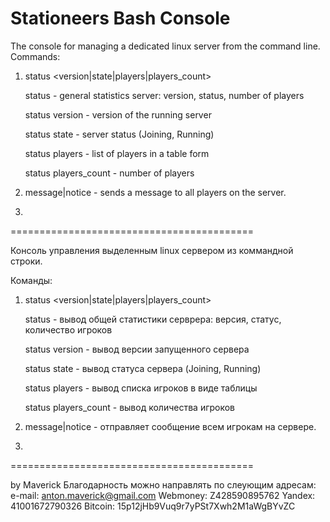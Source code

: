 Stationeers Bash Console
==========================================

The console for managing a dedicated linux server from the command line.
Commands:

1) status <version|state|players|players_count>

    status - general statistics server: version, status, number of players

    status version - version of the running server

    status state - server status (Joining, Running)

    status players - list of players in a table form

    status players_count - number of players

2) message|notice <text message> - sends a message to all players on the server.

3)

==========================================

Консоль управления выделенным linux сервером из коммандной строки.

Команды:

1) status <version|state|players|players_count>

    status - вывод общей статистики серврера: версия, статус, количество игроков

    status version - вывод версии запущенного сервера

    status state - вывод статуса сервера (Joining, Running)

    status players - вывод списка игроков в виде таблицы

    status players_count - вывод количества игроков

2) message|notice <text message> - отправляет сообщение всем игрокам на сервере.

3)

==========================================

by Maverick
Благодарность можно направлять по слеующим адресам:
e-mail: anton.maverick@gmail.com
Webmoney: Z428590895762
Yandex: 41001672790326
Bitcoin: 15p12jHb9Vuq9r7yPSt7Xwh2M1aWgBYvZC
